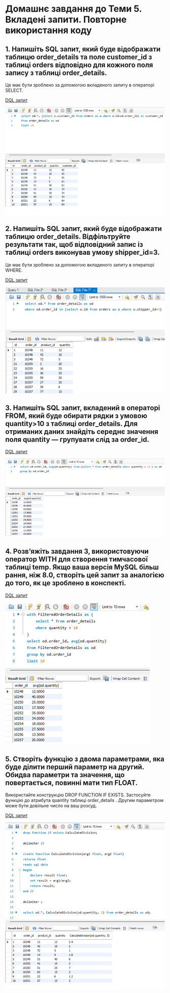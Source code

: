 # Домашнє завдання до Теми 5. Вкладені запити. Повторне використання коду

## 1. Напишіть SQL запит, який буде відображати таблицю order_details та поле customer_id з таблиці orders відповідно для кожного поля запису з таблиці order_details.
Це має бути зроблено за допомогою вкладеного запиту в операторі SELECT.

[DQL запит](p1_dql-request-1.sql)

![DQL запит](p1_dql-request-1.png)

## 2. Напишіть SQL запит, який буде відображати таблицю order_details. Відфільтруйте результати так, щоб відповідний запис із таблиці orders виконував умову shipper_id=3.

Це має бути зроблено за допомогою вкладеного запиту в операторі WHERE.

[DQL запит](p2_dql-request-1.sql)

![DQL запит](p2_dql-request-1.png)

## 3. Напишіть SQL запит, вкладений в операторі FROM, який буде обирати рядки з умовою quantity>10 з таблиці order_details. Для отриманих даних знайдіть середнє значення поля quantity — групувати слід за order_id.

[DQL запит](p3_dql-request-1.sql)

![DQL запит](p3_dql-request-1.png)

## 4. Розв’яжіть завдання 3, використовуючи оператор WITH для створення тимчасової таблиці temp. Якщо ваша версія MySQL більш рання, ніж 8.0, створіть цей запит за аналогією до того, як це зроблено в конспекті.

[DQL запит](p4_dql-request-1.sql)

![DQL запит](p4_dql-request-1.png)

## 5. Створіть функцію з двома параметрами, яка буде ділити перший параметр на другий. Обидва параметри та значення, що повертається, повинні мати тип FLOAT.

Використайте конструкцію DROP FUNCTION IF EXISTS. Застосуйте функцію до атрибута quantity таблиці order_details . Другим параметром може бути довільне число на ваш розсуд.

[DQL запит](p5_dql-request-1.sql)

![DQL запит](p5_dql-request-1.png)